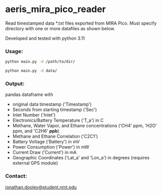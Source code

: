 # aeris_mira_pico_reader

Read timestamped data *.txt files exported from MIRA Pico. Must specify directory with one or more datafiles as shown below.

Developed and tested with python 3.11

### Usage:

```bash
python main.py -d /path/to/dir/

python main.py -d data/
```

### Output:

pandas dataframe with
* original data timestamp ('Timestamp')
* Seconds from starting timestamp ('Sec')
* Inlet Number ('Inlet')
* Electronics/Battery Temperature ('T_a') in C
* Methane, Water Vapor, and Ethane concentrations ('CH4' ppm, 'H2O' ppm, and 'C2H6' **ppb**)
* Methane and Ethane Correlation ('C2C1')
* Battery Voltage ('Battery') in mV
* Power Consumption ('Power') in mW
* Current Draw ('Current') in mA
* Geographic Coordinates ('Lat_a' and 'Lon_a') in degrees (requires external GPS module)

### Contact:

jonathan.dooley@student.nmt.edu
